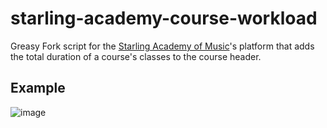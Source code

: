 # starling-academy-course-workload

Greasy Fork script for the [Starling Academy of Music](https://starlingacademy.com.br)'s platform that adds the total duration of a course's classes to the course header.

## Example

![image](https://user-images.githubusercontent.com/77423512/210129178-268e7310-0cb4-4217-b469-0b34fc4efcf8.png)
